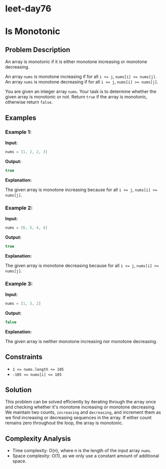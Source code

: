 # leet-day76

# Is Monotonic

## Problem Description

An array is monotonic if it is either monotone increasing or monotone decreasing.

An array `nums` is monotone increasing if for all `i <= j`, `nums[i] <= nums[j]`. An array `nums` is monotone decreasing if for all `i <= j`, `nums[i] >= nums[j]`.

You are given an integer array `nums`. Your task is to determine whether the given array is monotonic or not. Return `true` if the array is monotonic, otherwise return `false`.

## Examples

### Example 1:

**Input:**

```cpp
nums = [1, 2, 2, 3]
```

**Output:**

```cpp
true
```

**Explanation:**

The given array is monotone increasing because for all `i <= j`, `nums[i] <= nums[j]`.

### Example 2:

**Input:**

```cpp
nums = [6, 5, 4, 4]
```

**Output:**

```cpp
true
```

**Explanation:**

The given array is monotone decreasing because for all `i <= j`, `nums[i] >= nums[j]`.

### Example 3:

**Input:**

```cpp
nums = [1, 3, 2]
```

**Output:**

```cpp
false
```

**Explanation:**

The given array is neither monotone increasing nor monotone decreasing.

## Constraints

- `1 <= nums.length <= 105`
- `-105 <= nums[i] <= 105`

## Solution

This problem can be solved efficiently by iterating through the array once and checking whether it's monotone increasing or monotone decreasing. We maintain two counts, `increasing` and `decreasing`, and increment them as we find increasing or decreasing sequences in the array. If either count remains zero throughout the loop, the array is monotonic.

## Complexity Analysis

- Time complexity: O(n), where n is the length of the input array `nums`.
- Space complexity: O(1), as we only use a constant amount of additional space.

